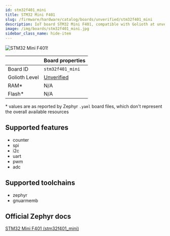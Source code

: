 ```yaml
---
id: stm32f401_mini
title: STM32 Mini F401
slug: /firmware/hardware/catalog/boards/unverified/stm32f401_mini
description: IoT board STM32 Mini F401, compatible with Golioth at unverified level.
image: /img/boards/stm32f401_mini.jpg
sidebar_class_name: hide-item
---
```


[//]: # (This is an auto-generated file, do not edit! Changes to it will be lost upon re-generation)

![STM32 Mini F401!](/img/boards/stm32f401_mini.jpg "STM32 Mini F401")

|                | Board properties     |
| -------------  | -------------------- |
| Board ID       | `stm32f401_mini` |
| Golioth Level  | [Unverified](/firmware/hardware#unverified-boards) |
| RAM*           | N/A |
| Flash*         | N/A |

\* values are as reported by Zephyr `.yaml` board files, which don't represent the overall available resources



## Supported features

* counter
* spi
* i2c
* uart
* pwm
* adc

## Supported toolchains

* zephyr
* gnuarmemb

## Official Zephyr docs

[STM32 Mini F401 (stm32f401_mini)](https://docs.zephyrproject.org/latest/boards/others/stm32f401_mini/doc/index.html)
